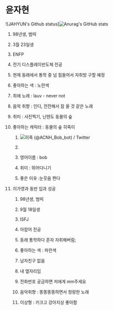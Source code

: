 # 윤자현

![JAHYUN's Github status]![Anurag's GitHub stats](https://github-readme-stats.vercel.app/api?username=YOONJAHYUN&show_icons=true&theme=transparent)

1. 98년생, 범띠

2. 3월 23일생

3. ENFP

4. 전기 디스플레이반도체 전공

5. 현재 동래에서 통학 중 넘 힘들어서 자취방 구할 예정

6. 좋아하는 색 : 노란색

7. 최애 노래 : lauv - never not

8. 음악 취향 : 인디, 잔잔해서 잠 올 것 같은 노래

9. 취미 : 사진찍기, 닌텐도 동물의 숲

10. 좋아하는 캐릭터 : 동물의 숲 히죽이
    
    
    
    1. ![히죽 (@ACNH_Bob_bot) / Twitter](https://pbs.twimg.com/profile_images/1274581745107480576/18QWwtbg_400x400.jpg)
    
    2. 
    
    3. 영어이름 : bob
    
    4. 취미 : 뛰어다니기
    
    5. 좋은 이유 :눈웃음 쩐다

11. 이가영과 동반 입과 성공
    
    1. 98년생, 범띠
    
    2. 9월 18일생
    
    3. ISFJ
    
    4. 아랍어 전공
    
    5. 동래 통학하다 혼자 자취해버림;
    
    6. 좋아하는 색 : 파란색
    
    7. 남자친구 없음
    
    8. 내 옆자리임
    
    9. 전화번호 궁금하면 저에게 mm주세요
    
    10. 음악취향 : 똥똥똥똥하면서 청량한 노래
    
    11. 이상형 : 키크고 강아지상 좋아함
